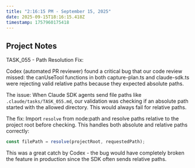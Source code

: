 ```yaml
---
title: "2:16:15 PM - September 15, 2025"
date: 2025-09-15T18:16:15.418Z
timestamp: 1757960175418
---
```


## Project Notes

TASK_055 - Path Resolution Fix:

Codex (automated PR reviewer) found a critical bug that our code review missed: the canUseTool functions in both capture-plan.ts and claude-sdk.ts were rejecting valid relative paths because they expected absolute paths.

The issue: When Claude SDK agents send file paths like `.claude/tasks/TASK_055.md`, our validation was checking if an absolute path started with the allowed directory. This would always fail for relative paths.

The fix: Import `resolve` from node:path and resolve paths relative to the project root before checking. This handles both absolute and relative paths correctly:
```typescript
const filePath = resolve(projectRoot, requestedPath);
```

This was a great catch by Codex - the bug would have completely broken the feature in production since the SDK often sends relative paths.
